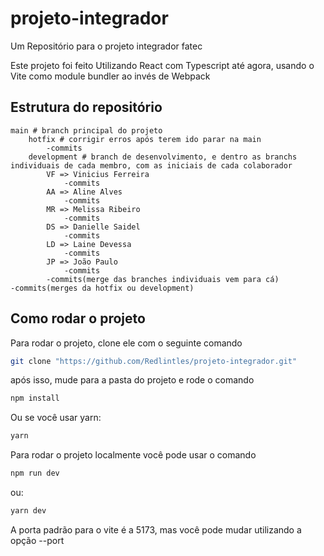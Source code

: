 # projeto-integrador

Um Repositório para o projeto integrador fatec

Este projeto foi feito Utilizando React com Typescript até agora, usando o Vite como module bundler ao invés de Webpack

## Estrutura do repositório
```
main # branch principal do projeto
	hotfix # corrigir erros após terem ido parar na main
		-commits
	development # branch de desenvolvimento, e dentro as branchs individuais de cada membro, com as iniciais de cada colaborador
		VF => Vinicius Ferreira
			-commits
		AA => Aline Alves
			-commits
		MR => Melissa Ribeiro
			-commits
		DS => Danielle Saidel
			-commits
		LD => Laine Devessa
			-commits
		JP => João Paulo
			-commits
		-commits(merge das branches individuais vem para cá)
-commits(merges da hotfix ou development)
```
## Como rodar o projeto

Para rodar o projeto, clone ele com o seguinte comando 

```bash
git clone "https://github.com/Redlintles/projeto-integrador.git"
```

após isso, mude para a pasta do projeto e rode o comando
```bash
npm install
```
Ou se você usar yarn: 
```bash
yarn
```

Para rodar o projeto localmente você pode usar o comando
```bash
npm run dev
```
ou:
```bash
yarn dev
```
A porta padrão para o vite é a 5173, mas você pode mudar utilizando a opção --port




